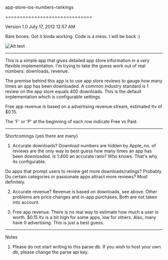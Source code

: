 app-store-ios-numbers-rankings

==============================

Version 1.0 July 17, 2012 12:57 AM

Bare bones. Got it kinda working. Code is a mess. I will be back :)

![Alt text](http://assets3.pinimg.com/upload/287315651198126405_mOHgHeCU.jpg)

------------------------------

This is a simple app that gives detailed app store information in a very flexible implementation. I'm trying to take the guess work out of real numbers: downloads, revenue.

The premise behind this app is to use app store reviews to gauge how many times an app has been downloaded. A common industry standard is 1 review on the app store equals 400 downloads. This is the default implementation which is configurable settings.

Free app revenue is based on a advertising revenue stream, estimated ltv of $0.15. 

The 'F' or 'P' at the beginning of each row indicate Free vs Paid.

------------------------------

Shortcomings (yes there are many)

1. Accurate downloads? Download numbers are hidden by Apple, no. of reviews are the only way to best guess how many times an app has been downloaded. Is 1:400 an accurate ratio? Who knows. That's why its configurable. 

Do apps that prompt users to review get more downloads/ratings? Probably. Do certain categories or passionate apps attract more reviews? Most definitely. 

2. Accurate revenue? Revenue is based on downloads, see above. Other problems are price changes and in-app purchases. Both are not taken into account.

3. Free app revenue. There is no real way to estimate how much a user is worth. $0.15 ltv is a bit high for some apps, low for others. Also, many have 0 advertising. This is just a best guess.

------------------------------

Notes
1. Please do not start writing to this parse db. If you wish to host your own db, please change the parse api key. 